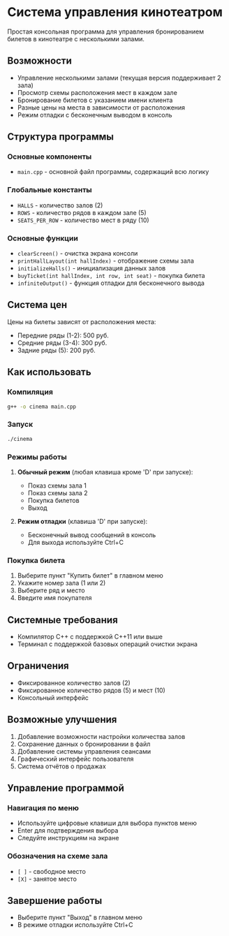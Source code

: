 # Система управления кинотеатром

Простая консольная программа для управления бронированием билетов в кинотеатре с несколькими залами.

## Возможности

- Управление несколькими залами (текущая версия поддерживает 2 зала)
- Просмотр схемы расположения мест в каждом зале
- Бронирование билетов с указанием имени клиента
- Разные цены на места в зависимости от расположения
- Режим отладки с бесконечным выводом в консоль

## Структура программы

### Основные компоненты

- `main.cpp` - основной файл программы, содержащий всю логику

### Глобальные константы

- `HALLS` - количество залов (2)
- `ROWS` - количество рядов в каждом зале (5)
- `SEATS_PER_ROW` - количество мест в ряду (10)

### Основные функции

- `clearScreen()` - очистка экрана консоли
- `printHallLayout(int hallIndex)` - отображение схемы зала
- `initializeHalls()` - инициализация данных залов
- `buyTicket(int hallIndex, int row, int seat)` - покупка билета
- `infiniteOutput()` - функция отладки для бесконечного вывода

## Система цен

Цены на билеты зависят от расположения места:
- Передние ряды (1-2): 500 руб.
- Средние ряды (3-4): 300 руб.
- Задние ряды (5): 200 руб.

## Как использовать

### Компиляция

```bash
g++ -o cinema main.cpp
```

### Запуск

```bash
./cinema
```

### Режимы работы

1. **Обычный режим** (любая клавиша кроме 'D' при запуске):
   - Показ схемы зала 1
   - Показ схемы зала 2
   - Покупка билетов
   - Выход

2. **Режим отладки** (клавиша 'D' при запуске):
   - Бесконечный вывод сообщений в консоль
   - Для выхода используйте Ctrl+C

### Покупка билета

1. Выберите пункт "Купить билет" в главном меню
2. Укажите номер зала (1 или 2)
3. Выберите ряд и место
4. Введите имя покупателя

## Системные требования

- Компилятор C++ с поддержкой C++11 или выше
- Терминал с поддержкой базовых операций очистки экрана

## Ограничения

- Фиксированное количество залов (2)
- Фиксированное количество рядов (5) и мест (10)
- Консольный интерфейс

## Возможные улучшения

1. Добавление возможности настройки количества залов
2. Сохранение данных о бронировании в файл
3. Добавление системы управления сеансами
4. Графический интерфейс пользователя
5. Система отчётов о продажах

## Управление программой

### Навигация по меню

- Используйте цифровые клавиши для выбора пунктов меню
- Enter для подтверждения выбора
- Следуйте инструкциям на экране

### Обозначения на схеме зала

- `[ ]` - свободное место
- `[X]` - занятое место

## Завершение работы

- Выберите пункт "Выход" в главном меню
- В режиме отладки используйте Ctrl+C
